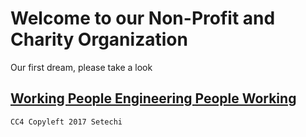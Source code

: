 # Welcome to our Non-Profit and Charity Organization
Our first dream, please take a look

## [Working People Engineering People Working](//setechi.org/wpepw) 


`CC4 Copyleft 2017 Setechi`
